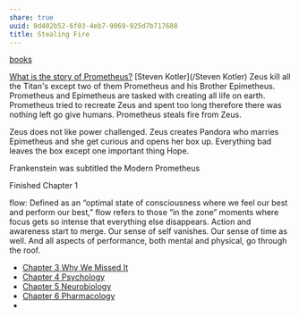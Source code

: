 ```yaml
---
share: true
uuid: 0d402b52-6f03-4eb7-9069-925d7b717688
title: Stealing Fire
---
```

[books](/a3a80e28-c537-4091-a06f-3d20f44ec6a2)


[What is the story of Prometheus?](https://youtu.be/U_u91SjrEOE)
[Steven Kotler](/Steven Kotler)
Zeus kill all the Titan's except two of them Prometheus and his Brother Epimetheus. Prometheus and Epimetheus are tasked with creating all life on earth. Prometheus tried to recreate Zeus and spent too long therefore there was nothing left go give humans. Prometheus steals fire from Zeus.

Zeus does not like power challenged. Zeus creates Pandora who marries Epimetheus and she get curious and opens her box up. Everything bad leaves the box except one important thing Hope. 

Frankenstein was subtitled the Modern Prometheus

Finished Chapter 1

flow: Defined as an “optimal state of consciousness where we feel our best and perform our best,” flow refers to those “in the zone” moments where focus gets so intense that everything else disappears. Action and awareness start to merge. Our sense of self vanishes. Our sense of time as well. And all aspects of performance, both mental and physical, go through the roof.

* [Chapter 3 Why We Missed It](/0ca8de1a-b27b-45da-97ba-0d81f53e2f0b)
* [Chapter 4 Psychology](/b0a06879-8776-4970-bbc1-c0df44be33af)
* [Chapter 5 Neurobiology](/faa10575-6729-40a5-b489-2503f51951dc)
* [Chapter 6 Pharmacology](/c09d999d-6205-4783-91fc-14497eab9256)
*